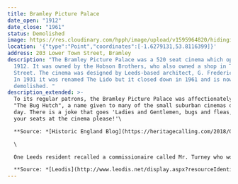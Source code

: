 ```yaml
---
title: Bramley Picture Palace
date_open: "1912"
date_close: "1961"
status: Demolished
image: https://res.cloudinary.com/hpph/image/upload/v1595964820/hidinginplainsight/bramleypicturehouse.svg
location: '{"type":"Point","coordinates":[-1.6279131,53.8116399]}'
address: 203 Lower Town Street, Bramley
description: "The Bramley Picture Palace was a 520 seat cinema which opened in
  1912. It was owned by the Hobson Brothers, who also owned a shop in Town
  Street. The cinema was designed by Leeds-based architect, G. Frederick Bowman.
  In 1931 it was renamed The Lido but it closed down in 1961 and is now
  demolished. "
description_extended: >-
  To its regular patrons, the Bramley Picture Palace was affectionately known as
  "The Bug Hutch", a name given to many of the small suburban cinemas of its
  day. There is a joke that goes 'Ladies and Gentlemen, bugs and fleas, take
  your seats at the cinema please!'\

  **Source: *[Historic England Blog](https://heritagecalling.com/2018/01/12/pass-the-popcorn-a-brief-introduction-to-cinemas/)***\

  \

  One Leeds resident recalled a commissionaire called Mr. Turney who worked at the Bramley Picture Palace who would hunt for those shouting out during screenings.\

  **Source: *[Leodis](http://www.leodis.net/display.aspx?resourceIdentifier=2002820_98431033&DISPLAY=FULL)***
---
```

